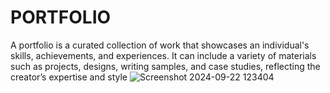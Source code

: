 # PORTFOLIO
 A portfolio is a curated collection of work that showcases an individual's skills, achievements, and experiences. It can include a variety of materials such as projects, designs, writing samples, and case studies, reflecting the creator’s expertise and style
 ![Screenshot 2024-09-22 123404](https://github.com/user-attachments/assets/d83e49ed-0914-4e26-b18c-45e83e2fe52f)


